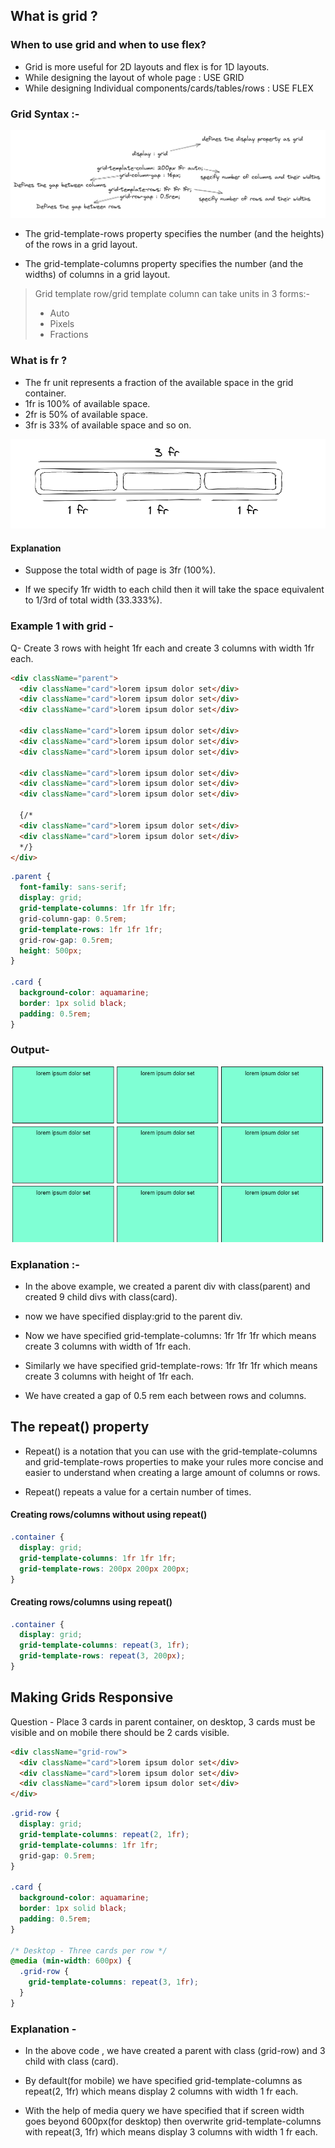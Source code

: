 ## What is grid ?

### When to use grid and when to use flex?

- Grid is more useful for 2D layouts and flex is for 1D layouts.
- While designing the layout of whole page : USE GRID
- While designing Individual components/cards/tables/rows : USE FLEX

### Grid Syntax :-

![alt text](grid-syntax.png "Title")

- The grid-template-rows property specifies the number (and the heights) of the rows in a grid layout.

- The grid-template-columns property specifies the number (and the widths) of columns in a grid layout.

> Grid template row/grid template column can take units in 3 forms:-
>
> - Auto
> - Pixels
> - Fractions

### What is fr ?

- The fr unit represents a fraction of the available space in the grid container.
- 1fr is 100% of available space.
- 2fr is 50% of available space.
- 3fr is 33% of available space and so on.

![alt text](fr.png "Title")

#### Explanation

- Suppose the total width of page is 3fr (100%).

- If we specify 1fr width to each child then it will take the space equivalent to 1/3rd of total width (33.333%).

### Example 1 with grid -

Q- Create 3 rows with height 1fr each and create 3 columns with width 1fr each.

```html
<div className="parent">
  <div className="card">lorem ipsum dolor set</div>
  <div className="card">lorem ipsum dolor set</div>
  <div className="card">lorem ipsum dolor set</div>

  <div className="card">lorem ipsum dolor set</div>
  <div className="card">lorem ipsum dolor set</div>
  <div className="card">lorem ipsum dolor set</div>

  <div className="card">lorem ipsum dolor set</div>
  <div className="card">lorem ipsum dolor set</div>
  <div className="card">lorem ipsum dolor set</div>

  {/*
  <div className="card">lorem ipsum dolor set</div>
  <div className="card">lorem ipsum dolor set</div>
  */}
</div>
```

```css
.parent {
  font-family: sans-serif;
  display: grid;
  grid-template-columns: 1fr 1fr 1fr;
  grid-column-gap: 0.5rem;
  grid-template-rows: 1fr 1fr 1fr;
  grid-row-gap: 0.5rem;
  height: 500px;
}

.card {
  background-color: aquamarine;
  border: 1px solid black;
  padding: 0.5rem;
}
```

### Output-

![alt text](output1.png "Title")

### Explanation :-

- In the above example, we created a parent div with class(parent) and created 9 child divs with class(card).

- now we have specified display:grid to the parent div.

- Now we have specified grid-template-columns: 1fr 1fr 1fr which means create 3 columns with width of 1fr each.

- Similarly we have specified grid-template-rows: 1fr 1fr 1fr which means create 3 columns with height of 1fr each.

- We have created a gap of 0.5 rem each between rows and columns.

## The repeat() property

- Repeat() is a notation that you can use with the grid-template-columns and grid-template-rows properties to make your rules more concise and easier to understand when creating a large amount of columns or rows.

- Repeat() repeats a value for a certain number of times.

#### Creating rows/columns without using repeat()

```css
.container {
  display: grid;
  grid-template-columns: 1fr 1fr 1fr;
  grid-template-rows: 200px 200px 200px;
}
```

#### Creating rows/columns using repeat()

```css
.container {
  display: grid;
  grid-template-columns: repeat(3, 1fr);
  grid-template-rows: repeat(3, 200px);
}
```

## Making Grids Responsive

Question - Place 3 cards in parent container, on desktop, 3 cards must be visible and on mobile there should be 2 cards visible.

```html
<div className="grid-row">
  <div className="card">lorem ipsum dolor set</div>
  <div className="card">lorem ipsum dolor set</div>
  <div className="card">lorem ipsum dolor set</div>
</div>
```

```css
.grid-row {
  display: grid;
  grid-template-columns: repeat(2, 1fr);
  grid-template-columns: 1fr 1fr;
  grid-gap: 0.5rem;
}

.card {
  background-color: aquamarine;
  border: 1px solid black;
  padding: 0.5rem;
}

/* Desktop - Three cards per row */
@media (min-width: 600px) {
  .grid-row {
    grid-template-columns: repeat(3, 1fr);
  }
}
```

### Explanation -

- In the above code , we have created a parent with class (grid-row) and 3 child with class (card).

- By default(for mobile) we have specified grid-template-columns as repeat(2, 1fr) which means display 2 columns with width 1 fr each.

- With the help of media query we have specified that if screen width goes beyond 600px(for desktop) then overwrite grid-template-columns with repeat(3, 1fr) which means display 3 columns with width 1 fr each.
